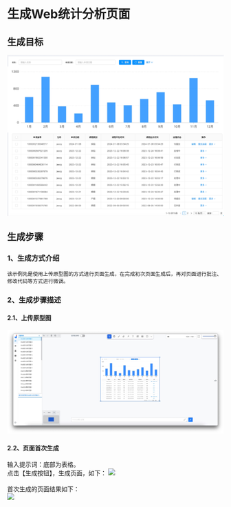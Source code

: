# 生成Web统计分析页面

## 生成目标

![](./assets/examples/Web/统计分析2.png)

## 生成步骤

### 1、生成方式介绍
    该示例先是使用上传原型图的方式进行页面生成，在完成初次页面生成后，再对页面进行批注、修改代码等方式进行微调。
### 2、生成步骤描述
#### 2.1、上传原型图
![](./assets/examples/Web/webstats-1.jpg)
#### 2.2、页面首次生成
输入提示词：底部为表格。
<br>点击【生成按钮】，生成页面，如下：
![](./assets/examples/Web/webstats-1.gif)
<br><br>
首次生成的页面结果如下：
<br><image width=auto height=auto src="./assets/examples/Web/webstats-2.jpg"/>
<style>
    .page-inner{
        width: 100% !important;
    }
    @media (max-width: 1240px){
        .page-inner{
         width: 100% !important;
    }
    }
</style>
